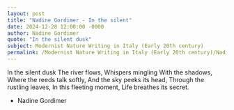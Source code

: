 ```yaml
---
layout: post
title: "Nadine Gordimer - In the silent"
date: 2024-12-28 12:00:00 -0000
author: Nadine Gordimer
quote: "In the silent dusk"
subject: Modernist Nature Writing in Italy (Early 20th century)
permalink: /Modernist Nature Writing in Italy (Early 20th century)/Nadine Gordimer/Nadine Gordimer - In the silent
---
```


In the silent dusk
The river flows,
Whispers mingling
With the shadows,
Where the reeds talk softly,
And the sky peeks its head,
Through the rustling leaves,
In this fleeting moment, 
Life breathes its secret.


- Nadine Gordimer
